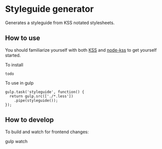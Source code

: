 # Styleguide generator

Generates a styleguide from KSS notated stylesheets.

## How to use

You should familiarize yourself with both [KSS](https://github.com/kneath/kss)
and [node-kss](https://github.com/kss-node/kss-node) to get yourself started.

To install

    todo

To use in gulp

    gulp.task('styleguide', function() {
      return gulp.src(['./*.less'])
        .pipe(styleguide());
    });

## How to develop

To build and watch for frontend changes:

  gulp watch